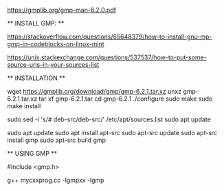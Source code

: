 https://gmplib.org/gmp-man-6.2.0.pdf


** INSTALL GMP: **


https://stackoverflow.com/questions/65648379/how-to-install-gnu-mp-gmp-in-codeblocks-on-linux-mint




https://unix.stackexchange.com/questions/537537/how-to-put-some-source-uris-in-your-sources-list



** INSTALLATION **  


wget https://gmplib.org/download/gmp/gmp-6.2.1.tar.xz 
unxz gmp-6.2.1.tar.xz 
tar xf gmp-6.2.1.tar 
cd gmp-6.2.1 
./configure 
sudo make 
sudo make install

sudo sed -i 's/# deb-src/deb-src/' /etc/apt/sources.list 
sudo apt update

sudo apt update 
sudo apt install apt-src 
sudo apt-src update 
sudo apt-src install gmp 
sudo apt-src build gmp


















** USING GMP **

#include <gmp.h>

g++ mycxxprog.cc -lgmpxx -lgmp

